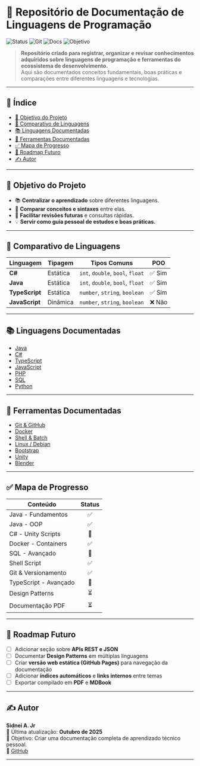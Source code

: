 # 🧠 Repositório de Documentação de Linguagens de Programação

![Status](https://img.shields.io/badge/Status-Em%20Desenvolvimento-blue)
![Git](https://img.shields.io/badge/Versionamento-Git-green)
![Docs](https://img.shields.io/badge/Documentação-Markdown-lightgrey)
![Objetivo](https://img.shields.io/badge/Objetivo-Aprendizado%20Pessoal-orange)

> **Repositório criado para registrar, organizar e revisar conhecimentos adquiridos sobre linguagens de programação e ferramentas do ecossistema de desenvolvimento.**  
> Aqui são documentados conceitos fundamentais, boas práticas e comparações entre diferentes linguagens e tecnologias.

---

## 📌 Índice

- [🎯 Objetivo do Projeto](#-objetivo-do-projeto)
- [🧾 Comparativo de Linguagens](#-comparativo-de-linguagens)
- [📚 Linguagens Documentadas](#-linguagens-documentadas)
- [🧰 Ferramentas Documentadas](#-ferramentas-documentadas)
- [✅ Mapa de Progresso](#-mapa-de-progresso)
- [🚀 Roadmap Futuro](#-roadmap-futuro)
- [✍️ Autor](#️-autor)

---

## 🎯 Objetivo do Projeto

- 📚 **Centralizar o aprendizado** sobre diferentes linguagens.
- 🧩 **Comparar conceitos e sintaxes** entre elas.
- 🧠 **Facilitar revisões futuras** e consultas rápidas.
- 💡 **Servir como guia pessoal de estudos e boas práticas.**

---

## 🧾 Comparativo de Linguagens

| Linguagem     | Tipagem     | Tipos Comuns                     | POO |
|----------------|--------------|----------------------------------|------|
| **C#**         | Estática     | `int`, `double`, `bool`, `float` | ✅ Sim |
| **Java**       | Estática     | `int`, `double`, `bool`, `float` | ✅ Sim |
| **TypeScript** | Estática     | `number`, `string`, `boolean`    | ✅ Sim |
| **JavaScript** | Dinâmica     | `number`, `string`, `boolean`    | ❌ Não |

---

## 📚 Linguagens Documentadas

- [Java](./Java/Intro_Java.md)
- [C#](./C%23/Tutorial_Visual_studio.md)
- [TypeScript](./Typescript/IntroducaoTS.md)
- [JavaScript](./JS/DocumentacaoJs.md)
- [PHP](./PHP/IntroPHP.md)
- [SQL](./SQL/IntroducaoSQL.md)
- [Python](./Python/Tutorial_Python.md)

---

## 🧰 Ferramentas Documentadas

- [Git & GitHub](./Git/IntroducaoGit.md)
- [Docker](./Docker/IntroducaoDocker.md)
- [Shell & Batch](./Shell/IntroShell.md)
- [Linux / Debian](./Linux-Debian/Introducao_Linux.md)
- [Bootstrap](./HTML/Bootstrap.md)
- [Unity](./C%23/Script_Unity3C.md)
- [Blender](./Blender/)

---

## ✅ Mapa de Progresso

| Conteúdo               | Status |
|-------------------------|:------:|
| Java - Fundamentos      | ✅ |
| Java - OOP              | ✅ |
| C# - Unity Scripts      | 🚧 |
| Docker - Containers     | ✅ |
| SQL - Avançado          | 🚧 |
| Shell Script            | ✅ |
| Git & Versionamento     | ✅ |
| TypeScript - Avançado   | 🚧 |
| Design Patterns         | ⏳ |
| Documentação PDF        | ⏳ |

---

## 🚀 Roadmap Futuro

- [ ] Adicionar seção sobre **APIs REST e JSON**
- [ ] Documentar **Design Patterns** em múltiplas linguagens  
- [ ] Criar **versão web estática (GitHub Pages)** para navegação da documentação  
- [ ] Adicionar **índices automáticos** e **links internos** entre temas  
- [ ] Exportar compilado em **PDF** e **MDBook**

---

## ✍️ Autor

**Sidnei A. Jr**  
📅 Última atualização: **Outubro de 2025**  
🚀 Objetivo: Criar uma documentação completa de aprendizado técnico pessoal.  
🔗 [GitHub](https://github.com/SidneiAJr)

---
